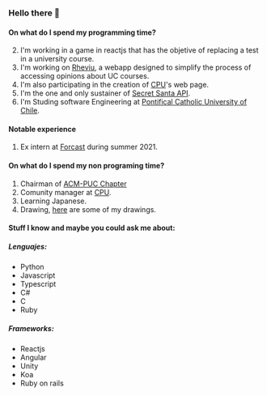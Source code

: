 ### Hello there 🤲

#### On what do I spend my programming time? 
2. I'm working in a game in reactjs that has the objetive of replacing a test in a university course.
3. I'm working on [Rheviu][2], a webapp designed to simplify the process of accessing opinions about UC courses.
4. I'm also participating in the creation of [CPU][3]'s web page.
5. I'm the one and only sustainer of [Secret Santa API][8].
6. I'm Studing software Engineering at [Pontifical Catholic University of Chile][4].

#### Notable experience
1. Ex intern at [Forcast][1] during summer 2021.

#### On what do I spend my non programing time?
1. Chairman of [ACM-PUC Chapter][7]
2. Comunity manager at [CPU][5].
3. Learning Japanese.
4. Drawing, [here][6] are some of my drawings.

#### Stuff I know and maybe you could ask me about:
##### Lenguajes:
* Python
* Javascript
* Typescript
* C#
* C
* Ruby

##### Frameworks:
* Reactjs
* Angular
* Unity
* Koa
* Ruby on rails


[1]: https://www.forcast.cl/
[2]: https://rheviu.github.io/hello/
[3]: https://cpu.ing.puc.cl/
[4]: https://cpu.ing.puc.cl/
[5]: https://www.instagram.com/cpu_uc/?hl=es-la
[6]: https://www.instagram.com/luckbox.studio/?hl=es-la
[7]: https://www.instagram.com/capituloacmpuc/
[8]: https://github.com/Luckbox314/SecretSantaAPI

<!--
**Luckbox314/Luckbox314** is a ✨ _special_ ✨ repository because its `README.md` (this file) appears on your GitHub profile.

Here are some ideas to get you started:

- 🔭 I’m currently working on ...
- 🌱 I’m currently learning ...
- 👯 I’m looking to collaborate on ...
- 🤔 I’m looking for help with ...
- 💬 Ask me about ...
- 📫 How to reach me: ...
- 😄 Pronouns: ...
- ⚡ Fun fact: ...
-->
